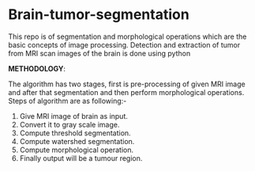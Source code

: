 # Brain-tumor-segmentation
This repo is of segmentation and morphological operations which are the basic concepts of image processing. Detection and extraction of tumor from MRI scan images of the brain is done using python

**METHODOLOGY**: 
 
The algorithm has two stages, first is pre-processing of given MRI image and after that segmentation and then perform morphological operations. Steps of algorithm are as following:-  
1) Give MRI image of brain as input. 
2) Convert it to gray scale image. 
3) Compute threshold segmentation.  
4) Compute watershed segmentation.  
5) Compute morphological operation. 
6) Finally output will be a tumour region.  

 
 

